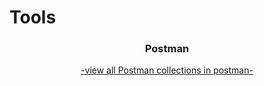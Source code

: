 # Tools
<div align="center" >

<h3>Postman</h3>
<a href="https://www.postman.com/bezziboi">
-view all Postman collections in postman-
</a>
</div>
